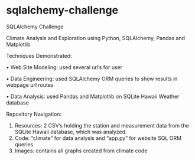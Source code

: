 # sqlalchemy-challenge

SQLAlchemy Challenge

Climate Analysis and Exploration using Python, SQLAlchemy, Pandas and Matplotlib

Techniques Demonstrated:

•	Web Site Modeling: used several url’s for user 

•	Data Engineering: used SQLAlchemy ORM queries to show results in webpage url routes

•	Data Analysis: used Pandas and Matplotlib on SQLite Hawaii Weather database

Repository Navigation:
1.	Resources: 2 CSV’s holding the station and measurement data from the SQLite Hawaii database, which was analyzed.
2.	Code: “climate” for data analysis and “app.py” for website SQL ORM queries
3.	Images: contains all graphs created from climate code 


